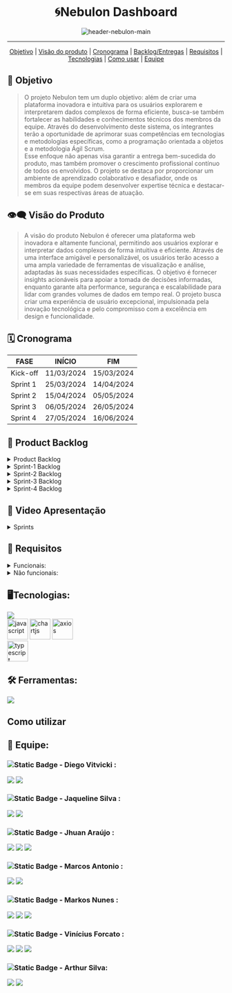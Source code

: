 <h1 align="center">🌀Nebulon Dashboard</h1>
   <p align="center">
   <image alt="header-nebulon-main" src="https://github.com/Byte-Boost/Nebulon/assets/105757405/83d8f809-9dc4-470e-97c3-81449c6ffdf5"/>   
   </p>
<hr>    
  <p align="center">
     <a href ="#objetivo">Objetivo</a>  |
     <a href ="#visão-do-produto">Visão do produto</a>  |
     <a href ="#cronograma">Cronograma</a>  |
     <a href ="#backlog--entregas">Backlog/Entregas</a>  |
     <a href ="#requisitos">Requisitos</a>  |
     <a href ="#tecnologias">Tecnologias</a>  |
     <a href ="#como-usar">Como usar</a>   |
     <a href ="#equipe">Equipe</a>
   </p>


<span id="objetivo">
   
## :dart: Objetivo 
<blockquote>O projeto Nebulon tem um duplo objetivo: além de criar uma plataforma inovadora e intuitiva para os usuários explorarem e interpretarem dados complexos de forma eficiente, busca-se também fortalecer as habilidades e conhecimentos técnicos dos membros da equipe. Através do desenvolvimento deste sistema, os integrantes terão a oportunidade de aprimorar suas competências em tecnologias e metodologias específicas, como a programação orientada a objetos e a metodologia Ágil Scrum.<br> Esse enfoque não apenas visa garantir a entrega bem-sucedida do produto, mas também promover o crescimento profissional contínuo de todos os envolvidos. O projeto se destaca por proporcionar um ambiente de aprendizado colaborativo e desafiador, onde os membros da equipe podem desenvolver expertise técnica e destacar-se em suas respectivas áreas de atuação.</blockquote>

<span id="visão-do-produto">
   
## :eye_speech_bubble: Visão do Produto   
<blockquote>A visão do produto Nebulon é oferecer uma plataforma web inovadora e altamente funcional, permitindo aos usuários explorar e interpretar dados complexos de forma intuitiva e eficiente. Através de uma interface amigável e personalizável, os usuários terão acesso a uma ampla variedade de ferramentas de visualização e análise, adaptadas às suas necessidades específicas. O objetivo é fornecer insights acionáveis para apoiar a tomada de decisões informadas, enquanto garante alta performance, segurança e escalabilidade para lidar com grandes volumes de dados em tempo real. O projeto busca criar uma experiência de usuário excepcional, impulsionada pela inovação tecnológica e pelo compromisso com a excelência em design e funcionalidade.</blockquote>

<span id="cronograma">  
   
## :spiral_calendar: Cronograma  
| FASE | INÍCIO | FIM |
| --- | --- | --- |
| Kick-off | 11/03/2024 | 15/03/2024 |
| Sprint 1 | 25/03/2024 | 14/04/2024 |
| Sprint 2 | 15/04/2024 | 05/05/2024 |
| Sprint 3 | 06/05/2024 | 26/05/2024 |
| Sprint 4 | 27/05/2024 | 16/06/2024 |

<span id="backlog--entregas">
   
## :pushpin: Product Backlog

<details>
 <summary>Product Backlog</summary>
   
| Rank | Prioridade | US | Requisito Funcional | Estimativa (horas) | Sprint | Critério de aceitação |
| --- | --- | --- | --- | --- | --- | --- |
| 1 | Alta | Eu, enquanto usuário administrador desejo efetuar os inputs dos dados sobre vendas, comissões, clientes e produtos. | RF#01 | 8 | 1 | Como usuário administrador, devo ser capaz de inserir dados de vendas, comissões, clientes e produtos no sistema. |
| 2 | Alta | Eu, enquanto usuário administrador, preciso armazenar logins e cadastros no sistema | RF#02 | 8 | 1 | Como usuário administrador, devo ser capaz de armazenar informações de login e cadastros no sistema. |
| 3 | Alta | Eu, enquanto usuário administrador desejo poder editar ou cadastrar faixas de comissão. | RF#03 | 10 | 1 | Como usuário administrador, devo ter a capacidade de editar ou cadastrar faixas de comissão. |
| 4 | Média | Eu, enquanto usuário desejo poder acessar a plataforma através de login e senha | RF#04 | 8 | 1 | Como usuário, devo poder acessar a plataforma usando login e senha. |
| 5 | Alta | Eu, enquanto usuário padrão desejo visualizar em um painel informações sobre comissões em diversas categorias existentes. | RF#05 | 6 | 1 | Como usuário padrão, devo poder visualizar informações sobre comissões em várias categorias em um painel. |
| 6 | Média | Eu, enquanto usuário administrador/padrão desejo poder editar ou cadastrar clientes. | RF#06 | 8 | 2 | Como usuário administrador ou padrão, devo poder editar ou cadastrar clientes. |
| 7 | Média | Eu, enquanto usuário administrador/padrão desejo poder editar ou cadastrar produtos. | RF#07 | 8 | 2 | Como usuário administrador ou padrão, devo poder editar ou cadastrar produtos. |
| 8 | Alta | Eu, enquanto usuário desejo que haja diferenças entre permissões de acesso entre usuário padrão e administrador | RF#01 | 5 | 2 | Como usuário, deve haver diferenças de permissões de acesso entre os tipos de usuário padrão e administrador. |
| 9 | Média | Eu, enquanto usuário administrador desejo ter uma visão ampla sobre os dados de vendas e comissões | RF#02 | 8 | 2 | Como usuário administrador, devo ter uma visão abrangente dos dados de vendas e comissões. |
| 10 | Baixa | Eu, enquanto usuário administrador desejo cadastrar novos usuários padrão. | RF#03 | 8 | 2 | Como usuário administrador, devo ser capaz de cadastrar novos usuários padrão. |
| 11 | Alta | Eu, enquanto usuário administrador/vendedor desejo poder ter como página principal o dashboard com a visualização dos gráficos e números importantes relacionados a vendas. | RF#01 | 7 | 3 | A página principal deverá ser o dashboard com informações gráficas sobre vendas e comissões, botões de filtros sobre período e categorias. |
| 12 | Alta | Eu, enquanto usuário administrador/vendedor desejo poder adicionar novos produtos através de uma interface formulário. | RF#02 | 6 | 3 | A interface de cadastro de novos produtos deverá receber todas as informações pertinentes e necessárias sobre o produto, exibir informações de sucesso ou falha de envio, os dados enviados deverão ser registrados no banco de dados da aplicação. |
| 13 | Alta | Eu, enquanto usuário administrador/padrão desejo que os dados como CNPJ, CPF e telefone apareçam já formatados nos campos de input conforme for digitado no campo. | RF#03 | 2 | 3 | Todo campo pertinente deverá autocompletar com pontos e traços os dados inseridos pelo usuário quando houver a necessidade, telefone, cnpj e cpf por exemplo. |
| 14 | Alta | Eu, enquanto usuário administrador desejo que apenas usuários identificados e logados acessem as funcionalidades das páginas. | RF#04 | 3 | 3 | Apenas usuários devidamente logados devem conseguir acessar as funcionalidades de adicionar informações seja por arquivo ou formulário e visualizar as tabelas. |
| 15 | Alta | Eu, enquanto usuário administrador/vendedor desejo visualizar a somatória das comissões e vendas na base da tabela | RF#05 | 4 | 3 | Deverá ser exibido de maneira alinhada aos números de vendas e comissões das tabelas o valor da somatórias correspondentes |
| 16 | Média | Eu, enquanto usuário administrador/padrão desejo filtrar as exibições de dados sobre vendas e comissões entre as categorias disponíveis. | RF#06 | 3 | 3 | Os filtros deverão ser funcionais exibindo as informações sobre as categorias e períodos selecionados pelo usuário. |
| 17 | Média | Eu, enquanto usuário administrador/vendedor desejo poder selecionar entre diferentes modos de visualização e ordem nas tabelas de comissão | RF#07 | 5 | 3 | Na interface de exibição das tabelas o usuário além dos filtros deve ter a opção de ordenar de maneira crescente/decrescente os dados exibidos. |
| 18 | Média | Eu, enquanto usuário administrador/vendedor desejo que a opção de inserir arquvios esteja integrada aos formulários de cadastro de produtos, clientes, comissões e vendedores. | RF#08 | 3 | 3 | O acesso ao upload de arquivos deve estar integrado ao formulário de cadastro de produtos, clientes, vendedores e comissões. |
| 19 | Baixa | Eu, enquanto usuário administrador/padrão desejo poder exportar relatórios em formatos variados(XLXS e CSV) | RF#09 | 5 | 3 | Na interface de exibição das tabelas o usuário deverá ter um botão que abra a função de exportar em arquivo (CSV e Excel) a tabela que está sendo exibida. |
| 20 | Baixa | Eu, enquanto usuário administrador/padrão desejo receber um alerta em tela da confirmação ou não confirmação do que foi executado, envio de arquivo ou cadastro efetuado. | RF#10 | 2 | 3 | Sempre que o usuário submeter um cadastro ou a seleção e envio de um arquivo à plataforma, deverá receber uma notificação na tela do sucesso ou falha da operação. |
| 21 | Baixa | Eu, enquanto usuário administrador/vendedor desejo poder classificar em ordem crescente ou decrescente os valor exibido das tabelas | RF#11 | 5 | 3 | Nas tabelas os valores devem poder ser classificados em ordem crescente ou decrescente pelo usuário de maneira rápida. |
| 22 | Alta | Eu, enquanto usuário administrador, desejo poder editar ou deletar cadastros de produtos, clientes, usuários e vendas | #RF01 | 5 | 4 | As funções de editar e excluir os cadastros devem estar funcionando perfeitamente dentro da permissão do usuário administrador. |
| 23 | Alta | Eu, enquanto usuário administrador/padrão desejo que o sistema seja mais flúido e rápido ao exibir o conteúdo das tabelas. | #RF02 | 5 | 4 | Todas as tabelas devem conter o sistema de paginação diminuindo assim a requisição de informações ao banco de dados, tornando a exibição mais rápida. |
| 24 | Alta | Eu, enquanto usuário administrador, desejo poder criar novos usuários com as permissões de administrador. | #RF03 | 5 | 4 | No formulário de cadastro de um novo usuário, deverá existir a opção atribuir permissão de administrador ao usuário, através de um checkbox. |
| 25 | Alta | Eu, enquanto usuário administrador, desejo poder visualizar em uma tabela todos os usuários, administradores e vendedores. | #RF04 | 5 | 4 | Uma interface onde o usuário possa visualizar uma tabela com os vendedores. |
| 26 | Média | Eu, enquanto usuário administrador/padrão desejo ao escolher o produto e cliente no momento do cadastro da venda, haja uma lista com as opções dos mesmos. | #RF05 | 6 | 4 | Os selects de clientes e produtos devem estar funcionando corretamente para facilitar o momento do cadastro da venda. |
| 27 | Média | Eu, enquanto usuário, desejo identificar visualmente ao observar a tabela se o cliente se enquadra no quesito primeira compra. | #RF06 | 3 | 4 | Deverá conter uma sinalização visual a respeito do cliente se é a primeira vez que ele aparece no BD. |
| 28 | Média | Eu, enquanto usuário padrão desejo que ao cadastrar uma venda o meu CPF seja inserido automaticamente. | #RF07 | 5 | 4 | Sempre que o usuário padrão(vendedor) estiver logado e realizar o cadastro de uma venda, seu CPF deverá ser inserido automaticamente no formulário de venda não permitindo que a venda seja direcionada a outra pessoa. |
| 29 | Baixa | Eu, enquanto usuário padrão, desejo que haja um sistema de incentivo para melhor desempenho nas vendas. | #RF08 | 7 | 4 | O scoreboard deverá exibir quantas pessoas e a pontuação, dos três primeiros colocados, e a sua posição no rank. O sistema de pontuação deve abrir possibilidades para que a empresa possa administrar da melhor forma como utilizará o rank para beneficiar seus melhores vendedores. |
   
</details>

<details>
 <summary>Sprint-1 Backlog</summary>
   
| Rank | Prioridade | Requisito | Tarefa |
| --- | --- | --- | --- |
| 1 | Alta | RF#01 | Desenvolvimento de interface gráfica para input de arquivos xlsx. |
| 1 | Alta | RF#01 | Desenvolvimento do backend para input de arquivos xlsx. |
| 1 | Alta | RF#01 | Desenvolvimento do banco de dados para armazenamento dos dados recebidos por xlsx. |
| 1 | Alta | RF#01 | Integração entre interface gráfica, backend e banco de dados. |
| 2 | Alta | RF#02 | Criação de pré cadastros de usuário, clientes e vendedores. |
| 2 | Alta | RF#02 | Integração dos dados com banco de dados. |
| 3 | Alta | RF#03 | Desenvolvimento da interface gráfica para edição das faixas de comissão |
| 3 | Alta | RF#03 | Desenvolvimento da lógica para edição das faixas de comissão |
| 3 | Alta | RF#03 | Integração da lógica com interface gráfica. |
| 4 | Média | RF#04 | Desenvolvimento de interface gráfica para acesso à plataforma. |
| 4 | Média | RF#04 | Desenvolvimento da lógica para acessar a plataforma através de login e senha. |
| 4 | Média | RF#04 | Integração da interface gráfica com o backend para acesso à plataforma. |
| 5 | Alta | RF#05 | Desenvolvimento da interface gráfica para visualização e navegação. |
| 5 | Alta | RF#05 | Desenvolvimento do backend para visualização e navegação no painel. |
| 5 | Alta | RF#05 | Integração da lógica com interface gráfica. |


</details>

<details>
 <summary>Sprint-2 Backlog</summary>
   
| Rank | Prioridade | Requisito | Tarefa |
| --- | --- | --- | --- |
| 1 | Alta | RF#01 | Desenvolvimento do sistema de acesso do vendedor e suas permissões. |
| 2 | Alta | RF#02 | Desenvolvimento do sistema de acesso do admin e suas permissões. |
| 3 | Média | RNF#01 | Planejamento do layout dos gráficos. |
| 4 | Alta | RF#03 | Implementação dos gráficos. |
| 5 | Alta | RF#04 | Filtros de visualização das tabelas. |
| 6 | Alta | RF#05 | Interface para cadastro de novos clientes. |
| 7 | Média | RF#06 | Interface para cadastro de novas vendas. |
| 8 | Baixa | RNF#02 | Alteração da nomenclatura lógica referente a produtos/clientes novos e existentes. |


</details>

<details>
 <summary>Sprint-3 Backlog</summary>
   
| Rank | Prioridade | Requisito | Tarefa |
| --- | --- | --- | --- |
| 1 | Alta | RF#01 | Redesenhar a atual página home transformando-a numa página inicial chamada dashboard com os gráficos e outras informações pertinentes. |
| 2 | Alta | RF#02 | Criar de um formulário para inserção de novos produtos através de um formulário integrado com o mecanismo de upload de arquivo em excel. |
| 3 | Alta | RF#03 | Implementar mecanismo de mascaramento automático dos dados inseridos pelo usuário, já sendo exibidos em tela formatados nos padrões pertinentes e limitando os campos a quantidade de caracteres. |
| 4 | Alta | RF#04 | Implementar o sistema de validação de usuário |
| 5 | Alta | RF#05 | Implementar a somatória das colunas de comissões e vendas totais, alinhar os valores de acordo com as respectivas colunas. |
| 6 | Média | RF#06 | Aplicar os filtros de exibição em todas as tabelas. |
| 7 | Média | RF#08 | Integração entre os componentes de upload e os formulários de cadastro de clientes, produtos, usuários e comissões. |
| 8 | Média | RNF#01 | Alinhar os gráficos de maneira ordenada e organizada no dashboard. |
| 9 | Média | RNF#02 | Aplicar títulos às páginas para facilitar a localização do usuário dentro das diversas páginas existentes na plataforma. |
| 10 | Média | RNF#03 | Alinhar todos os dados de valores e pontuar os dados de acordo com o padrão de valor monetário Unidade Real de Valor. (R$) |
| 11 | Média | RNF#04 | Alinhar todos os ícones e textos da sidebar à esquerda. |
| 12 | Baixa | RF#09 | Implementar mecanismo de export de planilhas para CSV e XLXS. |
| 13 | Baixa | RF#10 | Implementar modais de alerta de sucesso, falha e seleção de arquivo em todos os ambientes que se fazem necessário, visando a experiência do usuário. |
| 14 | Baixa | RF#11 | Implementar sistema de exibição por classificação crescente/decrescente nas tabelas. |
| 15 | Baixa | RF#12 | Implementar o sistema de arrastar arquivo para área de upload. |
| 16 | Baixa | RNF#05 | Remover o fundo escuro de todas as tabelas. |
</details>

<details>
   <summary>Sprint-4 Backlog</summary>
   
| Rank | Prioridade | Requisito | Tarefa |
| --- | --- | --- | --- |
| 1 | Alta | #RF01 | Implementar CRUD completo nas tabelas de produto, cliente, vendas e vendedores. |
| 2 | Alta | #RF02 | Implementar sistema de paginação nas tabelas |
| 3 | Alta | #RF03 | Implementar sistema de atribuíção da função administrador para um novo cadastro de usuário. |
| 4 | Alta | #RF04 | Desenvolver uma interface com a tabela dos vendedores e usuários administradores. |
| 5 | Média | #RF05 | Implementar selects no cadastro de venda. |
| 6 | Média | #RF06 | Implementar uma flag na tabela de vendas e de clientes |
| 7 | Média | #RF07 | Implementar sistema de inserção automática do CPF do vendedor que está logado, no formulário de cadastro de venda. |
| 8 | Baixa | #RF08 | Implementar um sistema de pontuação baseado na relevância das categorias de vendas pré-definidas e exibí-lo num scoreboard. |
| 9 | Alta | #RNF01 | Verificar e alterar os DATE types no backend |
| 10 | Alta | #RNF02 | Registrar pontuação dos vendedores |
| 11 | Alta | #RNF03 | Melhorias e correções nos filtros do dashboard |
| 12 | Alta | #RNF04 | Melhorias e correções no PieChart |
| 13 | Média | #RNF05 | Alteração de nomenclaturas do sistema |
| 14 | Baixa | #RNF06 | Remake no frontend |
| 15 | Baixa | #RNF07 | Refatoração do código na sua totalidade |
</details>

## 🎥 Video Apresentação
<!--<strong>Para assistir a nossa apresentação clique no <a href="">Link</a></strong>-->

<details>
 <summary>Sprints</summary>
  
## Sprint 1   
<image alt="sprint1gif" src="https://github.com/Byte-Boost/Nebulon/assets/125148142/cfc59894-40f9-4ac6-9730-109b8dea6a1e"/>

## Sprint 2
<image alt="sprint2gif" src="https://github.com/Byte-Boost/Nebulon/assets/125148142/acb79e6f-8e4d-4bd9-8ffd-47d2d0a86900"/>


## Sprint 3
<!--<image alt="sprint3gif" src=""/>-->

## Sprint 4
<!--<image alt="sprint4gif" src=""/>-->

</details>

   
<span id="requisitos">
   
## 🔎 Requisitos
<details>
   <summary>Funcionais:</summary>
   <ul>
      <li>Desenvolver uma interface para upload de vendas.</li>
      <li>Calcular as comissões dos vendedores com base nos diferentes tipos de venda e nos planos de remuneração associados.</li>
      <li>Desenvolver um dashboard de comissões de vendas que apresente as informações de forma clara e intuitiva.</li>
      <li>Desenvolvimento de funcionalidades de filtragem e segmentação para os gráficos, permitindo aos usuários explorar os dados de comissões de vendas com mais detalhes.   </li>
      <li>Implementação de gráficos e visualizações de dados para análise de desempenho de vendas.</li>
   </ul>
</details>
<details>
   <summary>Não funcionais:</summary>
   <ul>
      <li>Documentação API – Application Programming Interface.</li>
      <li>Modelagem de Banco de Dados ou Arquivo de dados.</li>
      <li>Garantia de desempenho e escalabilidade do sistema, mesmo com grandes volumes de dados de vendas e usuários simultâneos.</li>
      <li>Interface responsiva e amigável para facilitar o acesso e a utilização do dashboard em diferentes dispositivos e tamanhos de tela.</li>
   </ul>
</details>
   
<span id="tecnologias">
   
## 🖥️Tecnologias:
   <a href="https://skillicons.dev">
    <img src="https://skillicons.dev/icons?i=html,css,nodejs,react,nextjs,tailwind,mysql,express,sequelize&perline=3">
   </a>
   <br>
   <img src="https://github.com/Byte-Boost/Nebulon/assets/76211125/3b5defa2-cfa2-437d-8e41-1a7a7f9ba0eb" alt="javascript" height="48">
   <img src="https://github.com/Byte-Boost/Nebulon/assets/76211125/d5fed3d1-d157-4f0b-a334-ba7eecc7c43a" alt="chartjs" height="48">
   <img src="https://github.com/Byte-Boost/Nebulon/assets/76211125/d1cb998e-806c-4145-a9c9-9faf028ede45" alt="axios" height="48">
   <br>
   <img src="https://github.com/Byte-Boost/Nebulon/assets/76211125/286ca07c-d34f-4c48-b83a-84bbe776b7f3" alt="typescript" height="48">

## 🛠️ Ferramentas:
  <a href="https://skillicons.dev">
    <img src="https://skillicons.dev/icons?i=vscode,github,figma&perline=3">
  </a>
<span id="como-usar">
   
## Como utilizar


<span id="equipe">
   
## 👥 Equipe:
   ### ![Static Badge](https://img.shields.io/badge/Product_Owner-219ebc) - Diego Vitvicki :
   [<img src="https://img.shields.io/badge/LinkedIn-0077B5?style=for-the-badge&logo=linkedin&logoColor=white">](https://www.linkedin.com/in/diegovitvicki/)
   [<img src="https://img.shields.io/badge/GitHub-171515?style=for-the-badge&logo=github&logoColor=white">](https://github.com/dievit)

  
   ### ![Static Badge](https://img.shields.io/badge/Scrum_Master-red) - Jaqueline Silva : 
   [<img src="https://img.shields.io/badge/LinkedIn-0077B5?style=for-the-badge&logo=linkedin&logoColor=white">](
   https://www.linkedin.com/in/jaqueline-maria-fran%C3%A7a-veloso-silva/)
   [<img src="https://img.shields.io/badge/GitHub-171515?style=for-the-badge&logo=github&logoColor=white">](https://github.com/jaquemfvs)
   

   ### ![Static Badge](https://img.shields.io/badge/Dev_Team-brightgreen) - Jhuan Araújo : 
   [<img src="https://img.shields.io/badge/LinkedIn-0077B5?style=for-the-badge&logo=linkedin&logoColor=white">](
   https://www.linkedin.com/in/jhuan-araújo-de-souza-372233230)
   [<img src="https://img.shields.io/badge/GitHub-171515?style=for-the-badge&logo=github&logoColor=white">](https://github.com/TheRabbitDev)
   [<img src="https://img.shields.io/badge/Instagram-E4405F?style=for-the-badge&logo=instagram&logoColor=white">](https://www.instagram.com/_hollow.rabbit_)


   ###  ![Static Badge](https://img.shields.io/badge/Dev_Team-brightgreen) - Marcos Antonio : 
   [<img src="https://img.shields.io/badge/LinkedIn-0077B5?style=for-the-badge&logo=linkedin&logoColor=white">](
   https://www.linkedin.com/in/marcos-antonio-329449268)
   [<img src="https://img.shields.io/badge/GitHub-171515?style=for-the-badge&logo=github&logoColor=white">](https://github.com/oOutroMarcos)


   ###  ![Static Badge](https://img.shields.io/badge/Dev_Team-brightgreen) - Markos Nunes : 
   [<img src="https://img.shields.io/badge/LinkedIn-0077B5?style=for-the-badge&logo=linkedin&logoColor=white">](https://linkedin.com/in/markos-vinícius-nunes-230448268)
   [<img src="https://img.shields.io/badge/GitHub-171515?style=for-the-badge&logo=github&logoColor=white">](https://github.com/MarkVN2)
   [<img src="https://img.shields.io/badge/Instagram-E4405F?style=for-the-badge&logo=instagram&logoColor=white">](https://www.instagram.com/markos_vn2)


   ### ![Static Badge](https://img.shields.io/badge/Dev_Team-brightgreen) - Vinícius Forcato : 
   [<img src="https://img.shields.io/badge/LinkedIn-0077B5?style=for-the-badge&logo=linkedin&logoColor=white">](https://www.linkedin.com/in/vinícius-felipe-forcato-789462268)
   [<img src="https://img.shields.io/badge/GitHub-171515?style=for-the-badge&logo=github&logoColor=white">](https://github.com/nininhosam)
   [<img src="https://img.shields.io/badge/Instagram-E4405F?style=for-the-badge&logo=instagram&logoColor=white">](https://www.instagram.com/nao_sou_felps)


   ### ![Static Badge](https://img.shields.io/badge/Dev_Team-brightgreen) - Arthur Silva: 
   [<img src="https://img.shields.io/badge/LinkedIn-0077B5?style=for-the-badge&logo=linkedin&logoColor=white">](https://br.linkedin.com/in/arthur-sousa-3287391b1)
   [<img src="https://img.shields.io/badge/GitHub-171515?style=for-the-badge&logo=github&logoColor=white">](https://github.com/Meowo2)
